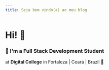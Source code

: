 ```yaml
---
title: Seja bem vindo(a) ao meu blog
---
```


# Hi! 👋
### 🌵 I'm a Full Stack Development Student

at **Digital College** in Fortaleza | Ceará | Brazil 🌻
